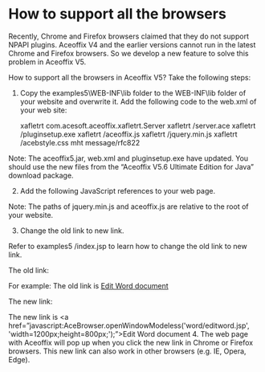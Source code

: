 # How to support all the browsers

Recently, Chrome and Firefox browsers claimed that they do not support NPAPI plugins. Aceoffix V4 and the earlier versions cannot run in the latest Chrome and Firefox browsers. So we develop a new feature to solve this problem in Aceoffix V5.

How to support all the browsers in Aceoffix V5? Take the following steps:

1. Copy the examples5\WEB-INF\lib folder to the WEB-INF\lib folder of your website and overwrite it.
Add the following code to the web.xml of your web site:

    <servlet>
        <servlet-name>xafletrt</servlet-name> 
        <servlet-class>com.acesoft.aceoffix.xafletrt.Server</servlet-class> 
    </servlet>
    <servlet-mapping> 
        <servlet-name>xafletrt</servlet-name> 
        <url-pattern>/server.ace</url-pattern> 
    </servlet-mapping>  
    <servlet-mapping> 
	    <servlet-name>xafletrt</servlet-name> 
	    <url-pattern>/pluginsetup.exe</url-pattern>
    </servlet-mapping>
    <servlet-mapping>
	    <servlet-name>xafletrt</servlet-name>
	    <url-pattern>/aceoffix.js</url-pattern>
    </servlet-mapping>
    <servlet-mapping>
	    <servlet-name>xafletrt</servlet-name>
	    <url-pattern>/jquery.min.js</url-pattern>
    </servlet-mapping>
    <servlet-mapping>
	    <servlet-name>xafletrt</servlet-name>
	    <url-pattern>/acebstyle.css</url-pattern>
    </servlet-mapping>
    <mime-mapping>  
        <extension>mht</extension>  
        <mime-type>message/rfc822</mime-type>  
    </mime-mapping>

Note: The aceoffix5.jar, web.xml  and pluginsetup.exe have updated. You should use the new files from the “Aceoffix V5.6 Ultimate Edition for Java” download package.

2. Add the following JavaScript references to your web page.
<!-- Aceoffix -->
<script type=text/javascript src="jquery.min.js"></script>
<script type="text/javascript" src="aceoffix.js" id="ace_js_main"></script>
Note: The paths of jquery.min.js  and aceoffix.js are relative to the root of your website.
 

3. Change the old link to new link.

Refer to examples5 /index.jsp to learn how to change the old link to new link.

 The old link:

 

For example: The old link is <a href=”word/editword.jsp”>Edit Word document</a>

The new link:
    
The new link is <a href=”javascript:AceBrowser.openWindowModeless('word/editword.jsp', 'width=1200px;height=800px;');”>Edit Word document</a>
4. The web page with Aceoffix will pop up when you click the new link in Chrome or Firefox browsers.  This new link can also work in other browsers (e.g. IE,  Opera, Edge).

 

